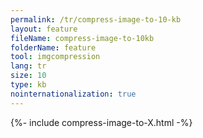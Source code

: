 ```yaml
---
permalink: /tr/compress-image-to-10-kb
layout: feature
fileName: compress-image-to-10kb
folderName: feature
tool: imgcompression
lang: tr
size: 10
type: kb
nointernationalization: true
---
```

{%- include compress-image-to-X.html -%}       
